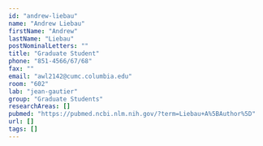 ```yaml
---
id: "andrew-liebau"
name: "Andrew Liebau"
firstName: "Andrew"
lastName: "Liebau"
postNominalLetters: ""
title: "Graduate Student"
phone: "851-4566/67/68"
fax: ""
email: "awl2142@cumc.columbia.edu"
room: "602"
lab: "jean-gautier"
group: "Graduate Students"
researchAreas: []
pubmed: "https://pubmed.ncbi.nlm.nih.gov/?term=Liebau+A%5BAuthor%5D"
url: []
tags: []
---
```

